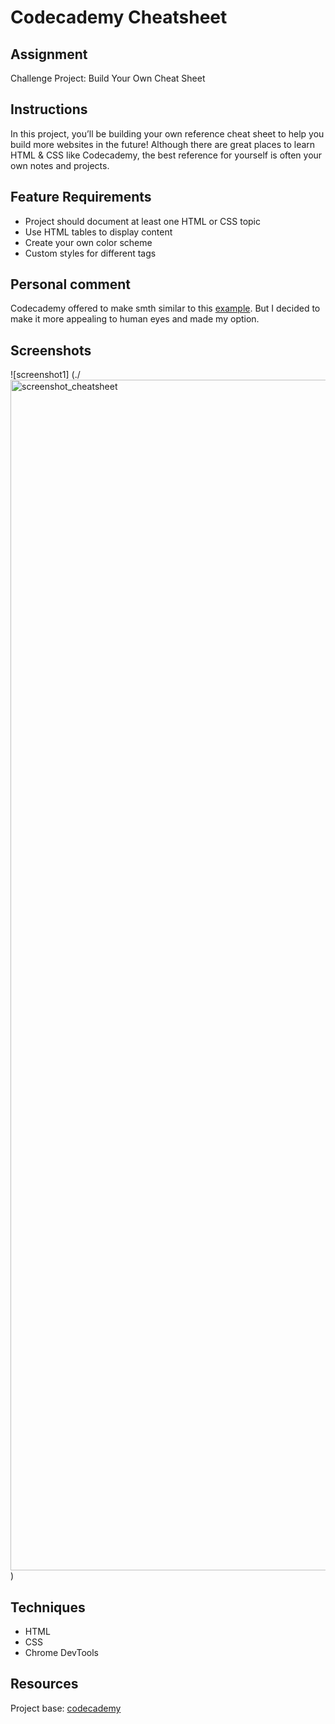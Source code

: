 # Codecademy Cheatsheet #

## Assignment ##
Challenge Project: Build Your Own Cheat Sheet

## Instructions ##
In this project, you’ll be building your own reference cheat sheet to help you build more websites in the future! Although there are great places to learn HTML & CSS like Codecademy, the best reference for yourself is often your own notes and projects.

## Feature Requirements ##
- Project should document at least one HTML or CSS topic
- Use HTML tables to display content
- Create your own color scheme
- Custom styles for different tags

## Personal comment ##
Codecademy offered to make smth similar to this [example](https://content.codecademy.com/PRO/independent-practice-projects/html-css-cheat-sheet/example/index.html). But I decided to make it more appealing to human eyes and made my option.

## Screenshots ##
![screenshot1] (./<img width="1905" alt="screenshot_cheatsheet" src="https://user-images.githubusercontent.com/97919053/152252160-17ff8d53-75f3-4ac2-a307-7b891b311f2b.png">)

## Techniques ##
- HTML
- CSS
- Chrome DevTools

## Resources ##
Project base: [codecademy](https://www.codecademy.com/paths/full-stack-engineer-career-path/tracks/fscp-web-development-fundamentals/modules/fecp-challenge-project-build-your-own-cheat-sheet/projects/independent-project-html-documentation)

